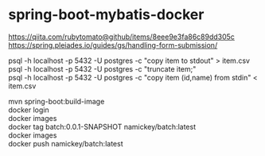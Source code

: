 # spring-boot-mybatis-docker

https://qiita.com/rubytomato@github/items/8eee9e3fa86c89dd305c  
https://spring.pleiades.io/guides/gs/handling-form-submission/  


psql -h localhost -p 5432 -U postgres -c "copy item to stdout" > item.csv  
psql -h localhost -p 5432 -U postgres -c "truncate item;"  
psql -h localhost -p 5432 -U postgres -c "copy item (id,name) from stdin" < item.csv  


mvn spring-boot:build-image  
docker login  
docker images  
docker tag batch:0.0.1-SNAPSHOT namickey/batch:latest  
docker images  
docker push namickey/batch:latest  

